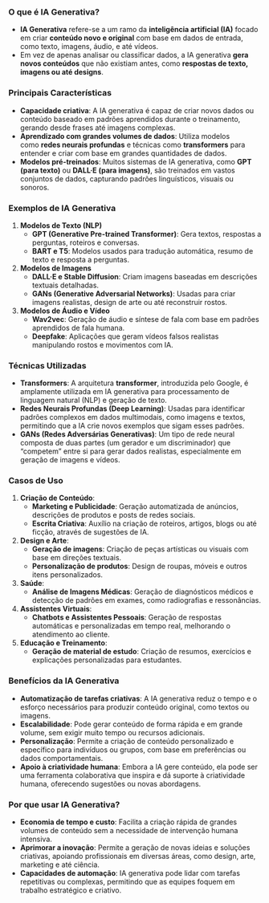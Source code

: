 ### **O que é IA Generativa?**

- **IA Generativa** refere-se a um ramo da **inteligência artificial (IA)** focado em criar **conteúdo novo e original** com base em dados de entrada, como texto, imagens, áudio, e até vídeos.
- Em vez de apenas analisar ou classificar dados, a IA generativa **gera novos conteúdos** que não existiam antes, como **respostas de texto, imagens ou até designs**.

### **Principais Características**

- **Capacidade criativa**: A IA generativa é capaz de criar novos dados ou conteúdo baseado em padrões aprendidos durante o treinamento, gerando desde frases até imagens complexas.
- **Aprendizado com grandes volumes de dados**: Utiliza modelos como **redes neurais profundas** e técnicas como **transformers** para entender e criar com base em grandes quantidades de dados.
- **Modelos pré-treinados**: Muitos sistemas de IA generativa, como **GPT (para texto)** ou **DALL·E (para imagens)**, são treinados em vastos conjuntos de dados, capturando padrões linguísticos, visuais ou sonoros.

### **Exemplos de IA Generativa**

1. **Modelos de Texto (NLP)**
    - **GPT (Generative Pre-trained Transformer)**: Gera textos, respostas a perguntas, roteiros e conversas.
    - **BART e T5**: Modelos usados para tradução automática, resumo de texto e resposta a perguntas.
2. **Modelos de Imagens**
    - **DALL·E e Stable Diffusion**: Criam imagens baseadas em descrições textuais detalhadas.
    - **GANs (Generative Adversarial Networks)**: Usadas para criar imagens realistas, design de arte ou até reconstruir rostos.
3. **Modelos de Áudio e Vídeo**
    - **Wav2vec**: Geração de áudio e síntese de fala com base em padrões aprendidos de fala humana.
    - **Deepfake**: Aplicações que geram vídeos falsos realistas manipulando rostos e movimentos com IA.

### **Técnicas Utilizadas**

- **Transformers**: A arquitetura **transformer**, introduzida pelo Google, é amplamente utilizada em IA generativa para processamento de linguagem natural (NLP) e geração de texto.
- **Redes Neurais Profundas (Deep Learning)**: Usadas para identificar padrões complexos em dados multimodais, como imagens e textos, permitindo que a IA crie novos exemplos que sigam esses padrões.
- **GANs (Redes Adversárias Generativas)**: Um tipo de rede neural composta de duas partes (um gerador e um discriminador) que “competem” entre si para gerar dados realistas, especialmente em geração de imagens e vídeos.

### **Casos de Uso**

1. **Criação de Conteúdo**:
    - **Marketing e Publicidade**: Geração automatizada de anúncios, descrições de produtos e posts de redes sociais.
    - **Escrita Criativa**: Auxílio na criação de roteiros, artigos, blogs ou até ficção, através de sugestões de IA.
2. **Design e Arte**:
    - **Geração de imagens**: Criação de peças artísticas ou visuais com base em direções textuais.
    - **Personalização de produtos**: Design de roupas, móveis e outros itens personalizados.
3. **Saúde**:
    - **Análise de Imagens Médicas**: Geração de diagnósticos médicos e detecção de padrões em exames, como radiografias e ressonâncias.
4. **Assistentes Virtuais**:
    - **Chatbots e Assistentes Pessoais**: Geração de respostas automáticas e personalizadas em tempo real, melhorando o atendimento ao cliente.
5. **Educação e Treinamento**:
    - **Geração de material de estudo**: Criação de resumos, exercícios e explicações personalizadas para estudantes.

### **Benefícios da IA Generativa**

- **Automatização de tarefas criativas**: A IA generativa reduz o tempo e o esforço necessários para produzir conteúdo original, como textos ou imagens.
- **Escalabilidade**: Pode gerar conteúdo de forma rápida e em grande volume, sem exigir muito tempo ou recursos adicionais.
- **Personalização**: Permite a criação de conteúdo personalizado e específico para indivíduos ou grupos, com base em preferências ou dados comportamentais.
- **Apoio à criatividade humana**: Embora a IA gere conteúdo, ela pode ser uma ferramenta colaborativa que inspira e dá suporte à criatividade humana, oferecendo sugestões ou novas abordagens.

### **Por que usar IA Generativa?**

- **Economia de tempo e custo**: Facilita a criação rápida de grandes volumes de conteúdo sem a necessidade de intervenção humana intensiva.
- **Aprimorar a inovação**: Permite a geração de novas ideias e soluções criativas, apoiando profissionais em diversas áreas, como design, arte, marketing e até ciência.
- **Capacidades de automação**: IA generativa pode lidar com tarefas repetitivas ou complexas, permitindo que as equipes foquem em trabalho estratégico e criativo.